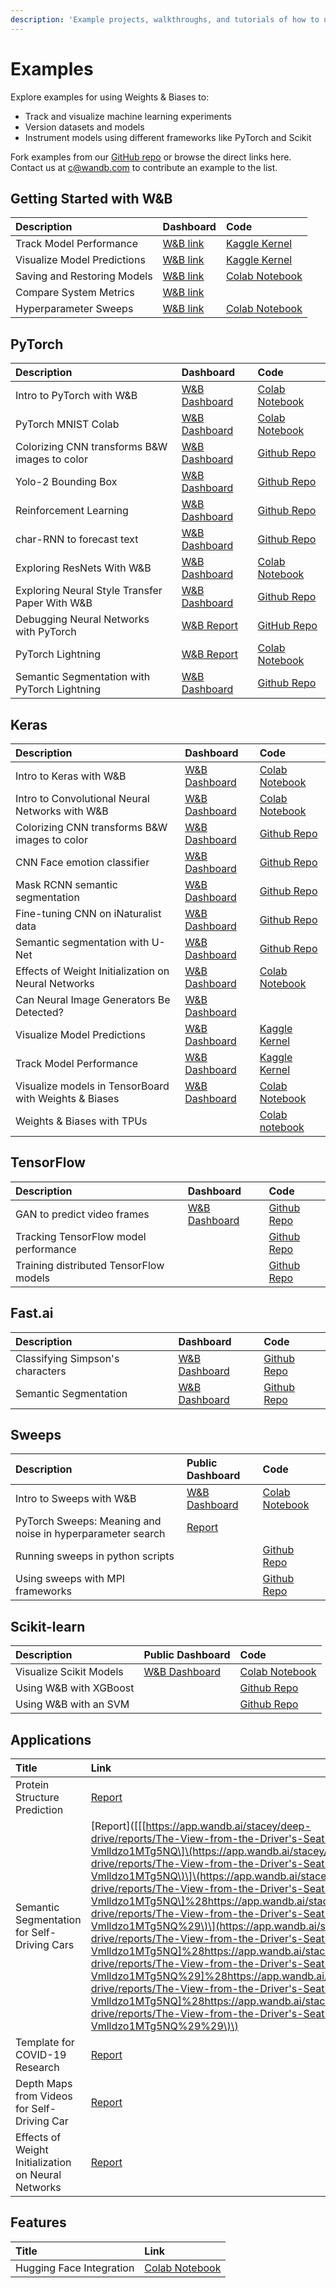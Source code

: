 ```yaml
---
description: 'Example projects, walkthroughs, and tutorials of how to use Weights & Biases'
---
```


# Examples

Explore examples for using Weights & Biases to:

* Track and visualize machine learning experiments
* Version datasets and models
* Instrument models using different frameworks like PyTorch and Scikit

Fork examples from our [GitHub repo](https://github.com/wandb/examples) or browse the direct links here. Contact us at c@wandb.com to contribute an example to the list.

## Getting Started with W&B

| Description | Dashboard | Code |
| :--- | :--- | :--- |
| Track Model Performance | [W&B link](https://app.wandb.ai/lavanyashukla/visualize-models/reports/Track-Model-Performance--Vmlldzo1NTk2MA) | [Kaggle Kernel](https://www.kaggle.com/lavanyashukla01/better-models-faster-with-weights-biases) |
| Visualize Model Predictions | [W&B link](https://app.wandb.ai/lavanyashukla/visualize-predictions/reports/Visualize-Model-Predictions--Vmlldzo1NjM4OA) | [Kaggle Kernel](https://www.kaggle.com/lavanyashukla01/visualizing-model-performance-with-w-b) |
| Saving and Restoring Models | [W&B link](https://app.wandb.ai/lavanyashukla/save_and_restore/reports/Saving-and-Restoring-Models-with-W%26B--Vmlldzo3MDQ3Mw) | [Colab Notebook](https://colab.research.google.com/drive/1pVlV6Ua4C695jVbLoG-wtc50wZ9OOjnC?authuser=1#scrollTo=0LB6j3O-jIsd) |
| Compare System Metrics | [W&B link](https://app.wandb.ai/stacey/estuary/reports/System-metrics-for-model-comparison--Vmlldzo1NzI5Mg) |  |
| Hyperparameter Sweeps | [W&B link](https://app.wandb.ai/sweep/sweeps-tutorial/workspace?workspace=user-lavanyashukla) | [Colab Notebook](https://colab.research.google.com/drive/1gKixa6hNUB8qrn1CfHirOfTEQm0qLCSS) |

## PyTorch

| Description | Dashboard | Code |
| :--- | :--- | :--- |
| Intro to PyTorch with W&B | [W&B Dashboard](https://app.wandb.ai/wandb/pytorch-intro) | [Colab Notebook](https://github.com/wandb/examples/blob/master/examples/pytorch/pytorch-intro/intro.ipynb) |
| PyTorch MNIST Colab | [W&B Dashboard](https://app.wandb.ai/wandb/pytorch-mnist) | [Colab Notebook](http://bit.ly/pytorch-mnist-colab) |
| Colorizing CNN transforms B&W images to color | [W&B Dashboard](https://app.wandb.ai/clarence-n-huang/color-best-looking/reports?view=carey%2FColorizing%20Images) | [Github Repo](https://github.com/clarencenhuang/dl-colorize) |
| Yolo-2 Bounding Box | [W&B Dashboard](https://app.wandb.ai/l2k2/darknet) | [Github Repo](https://github.com/lukas/pytorch-yolo2) |
| Reinforcement Learning | [W&B Dashboard](https://app.wandb.ai/kairproject/kair_algorithms_draft-scripts/runs/ylmssdkf) | [Github Repo](https://github.com/kairproject/kair_algorithms_draft) |
| char-RNN to forecast text | [W&B Dashboard](https://app.wandb.ai/borisd13/char-RNN) | [Github Repo](https://github.com/borisdayma/char-RNN) |
| Exploring ResNets With W&B | [W&B Dashboard](https://app.wandb.ai/cayush/resnet/reports/Exploring-ResNets-With-W%26B--Vmlldzo2NDc4NA) | [Colab Notebook](https://colab.research.google.com/drive/1s62r_nK4RNd3PIyrAd2H72gvrMElX3hN?usp=sharing) |
| Exploring Neural Style Transfer Paper With W&B | [W&B Dashboard](https://app.wandb.ai/cayush/neural-style/reports/Exploring-Neural-Style-Transfer-Paper-With-W%26B--VmlldzozNTU1Mw) | [Github Repo](https://github.com/AyushExel/Neural-Style-Transfer) |
| Debugging Neural Networks with PyTorch | [W&B Report](https://app.wandb.ai/ayush-thakur/debug-neural-nets/reports/Debugging-Neural-Networks-with-PyTorch-and-W%26B--Vmlldzo2OTUzNA) | [GitHub Repo](https://github.com/ayulockin/debugNNwithWandB) |
| PyTorch Lightning | [W&B Report](https://app.wandb.ai/cayush/pytorchlightning/reports/Use-Pytorch-Lightning-with-Weights-%26-Biases--Vmlldzo2NjQ1Mw) | [Colab Notebook](https://colab.research.google.com/drive/1GHWwfzAsWx_Q1paw73hngAvA7-U9QHi-) |
| Semantic Segmentation with PyTorch Lightning | [W&B Dashboard](https://app.wandb.ai/borisd13/lightning-kitti/reports/Lightning-Kitti--Vmlldzo3MTcyMw) | [Github Repo](https://github.com/borisdayma/lightning-kitti) |

## Keras

| Description | Dashboard | Code |
| :--- | :--- | :--- |
| Intro to Keras with W&B | [W&B Dashboard](https://app.wandb.ai/wandb/keras-intro) | [Colab Notebook](https://colab.research.google.com/drive/1pMcNYctQpRoBKD5Z0iXeFWQD8hIDgzCV) |
| Intro to Convolutional Neural Networks with W&B | [W&B Dashboard](https://app.wandb.ai/wandb/cnn-intro) | [Colab Notebook](https://colab.research.google.com/drive/1S8SJvH4bqhPvurG4gjh3-t-XulX4S8JX) |
| Colorizing CNN transforms B&W images to color | [W&B Dashboard](https://app.wandb.ai/borisd13/colorizer/reports?view=carey%2FColorizing%20Black%20and%20White%20Images) | [Github Repo](https://github.com/borisd13/colorizer) |
| CNN Face emotion classifier | [W&B Dashboard](https://app.wandb.ai/wandb/face-emotion) | [Github Repo](https://github.com/lukas/face_classification) |
| Mask RCNN semantic segmentation | [W&B Dashboard](https://app.wandb.ai/trentwatson1/mask-rcnn/?workspace=user-lavanyashukla) | [Github Repo](https://github.com/connorhough/mask_rcnn) |
| Fine-tuning CNN on iNaturalist data | [W&B Dashboard](https://app.wandb.ai/stacey/keras_finetune?workspace=user-l2k2) | [Github Repo](https://github.com/wandb/examples/tree/master/examples/keras/keras-cnn-nature) |
| Semantic segmentation with U-Net | [W&B Dashboard](https://app.wandb.ai/gabesmed/witness) | [Github Repo](https://github.com/wandb/witness) |
| Effects of Weight Initialization on Neural Networks | [W&B Dashboard](https://app.wandb.ai/sayakpaul/weight-initialization-tb/reports/Effects-of-Weight-Initialization-on-Neural-Networks--Vmlldzo2ODY0NA) | [Colab Notebook](https://colab.research.google.com/drive/1Faqy6QaOkG-5G31MrYmvcmm079XbfKSv) |
| Can Neural Image Generators Be Detected? | [W&B Dashboard](https://app.wandb.ai/lavanyashukla/cnndetection/reports/Can-Neural-Image-Generators-Be-Detected%3F--Vmlldzo2MTU1Mw) |  |
| Visualize Model Predictions | [W&B Dashboard](https://app.wandb.ai/lavanyashukla/visualize-predictions/reports/Visualize-Model-Predictions--Vmlldzo1NjM4OA) | [Kaggle Kernel](https://www.kaggle.com/lavanyashukla01/visualizing-model-performance-with-w-b) |
| Track Model Performance | [W&B Dashboard](https://app.wandb.ai/lavanyashukla/visualize-models/reports/Track-Model-Performance--Vmlldzo1NTk2MA) | [Kaggle Kernel](https://www.kaggle.com/lavanyashukla01/better-models-faster-with-weights-biases) |
| Visualize models in TensorBoard with Weights & Biases | [W&B Dashboard](https://app.wandb.ai/sayakpaul/tensorboard-integration-partII/reports/Visualize-models-in-TensorBoard-with-Weights-and-Biases--Vmlldzo2MzE2Mg) | [Colab Notebook](https://colab.research.google.com/gist/sayakpaul/5b31ed03725cc6ae2af41848d4acee45/demo_tensorboard.ipynb) |
| Weights & Biases with TPUs |  | [Colab notebook](https://colab.research.google.com/drive/1gXEr0a_8ZbHt5-uO80JdQJxJ_uoYR4qv?usp=sharing) |

## TensorFlow

| Description | Dashboard | Code |
| :--- | :--- | :--- |
| GAN to predict video frames | [W&B Dashboard](https://app.wandb.ai/wandb/catz/runs/qfsbxd3r) | [Github Repo](https://github.com/sirebellum/catz_contest) |
| Tracking TensorFlow model performance |  | [Github Repo](https://github.com/wandb/examples/blob/master/examples/tensorflow/tf-estimator-mnist/mnist.py) |
| Training distributed TensorFlow models |  | [Github Repo](https://github.com/wandb/examples/tree/master/examples/tensorflow/tf-distributed-mnist/train.py) |

## Fast.ai

| Description | Dashboard | Code |
| :--- | :--- | :--- |
| Classifying Simpson's characters | [W&B Dashboard](https://app.wandb.ai/borisd13/simpsons-fastai) | [Github Repo](https://github.com/borisdayma/simpsons-fastai) |
| Semantic Segmentation | [W&B Dashboard](https://app.wandb.ai/borisd13/semantic-segmentation/?workspace=user-borisd13) | [Github Repo](https://github.com/borisdayma/semantic-segmentation/blob/master/src/train.py) |

## Sweeps

| Description | Public Dashboard | Code |
| :--- | :--- | :--- |
| Intro to Sweeps with W&B | [W&B Dashboard](https://app.wandb.ai/sweep/simpsons?workspace=user-lavanyashukla) | [Colab Notebook](https://colab.research.google.com/drive/181GCGp36_75C2zm7WLxr9U2QjMXXoibt) |
| PyTorch Sweeps: Meaning and noise in hyperparameter search | [Report](https://app.wandb.ai/stacey/pytorch_intro/reports/Meaning-and-Noise-in-Hyperparameter-Search--Vmlldzo0Mzk5MQ) |  |
| Running sweeps in python scripts |  | [Github Repo](https://github.com/wandb/examples/blob/master/examples/wandb-sweeps/sweeps-python/sweep.py) |
| Using sweeps with MPI frameworks |  | [Github Repo](https://github.com/wandb/examples/tree/master/examples/wandb-sweeps/sweeps-mpi-wrappers) |

## Scikit-learn

| Description | Public Dashboard | Code |
| :--- | :--- | :--- |
| Visualize Scikit Models | [W&B Dashboard](https://app.wandb.ai/lavanyashukla/visualize-sklearn/reports/Visualize-Scikit-Models--Vmlldzo0ODIzNg) | [Colab Notebook](https://colab.research.google.com/drive/1j_4UQTT0Lib8ueAU5zXECxesCj_ofjw7) |
| Using W&B with XGBoost |  | [Github Repo](https://github.com/wandb/examples/tree/master/examples/boosting-algorithms/xgboost-dermatology) |
| Using W&B with an SVM |  | [Github Repo](https://github.com/wandb/examples/tree/master/examples/scikit/scikit-iris) |

## Applications

| Title | Link |
| :--- | :--- |
| Protein Structure Prediction | [Report](https://app.wandb.ai/koes-group/protein-transformer/reports/Evaluating-the-Impact-of-Sequence-Convolutions-and-Embeddings-on-Protein-Structure-Prediction--Vmlldzo2OTg4Nw) |
| Semantic Segmentation for Self-Driving Cars | \[Report\]\(\[\[[https://app.wandb.ai/stacey/deep-drive/reports/The-View-from-the-Driver's-Seat--Vmlldzo1MTg5NQ\]\(https://app.wandb.ai/stacey/deep-drive/reports/The-View-from-the-Driver's-Seat--Vmlldzo1MTg5NQ\)\]\(https://app.wandb.ai/stacey/deep-drive/reports/The-View-from-the-Driver's-Seat--Vmlldzo1MTg5NQ\]%28https://app.wandb.ai/stacey/deep-drive/reports/The-View-from-the-Driver's-Seat--Vmlldzo1MTg5NQ%29\)\](https://app.wandb.ai/stacey/deep-drive/reports/The-View-from-the-Driver's-Seat--Vmlldzo1MTg5NQ]%28https://app.wandb.ai/stacey/deep-drive/reports/The-View-from-the-Driver's-Seat--Vmlldzo1MTg5NQ%29]%28https://app.wandb.ai/stacey/deep-drive/reports/The-View-from-the-Driver's-Seat--Vmlldzo1MTg5NQ]%28https://app.wandb.ai/stacey/deep-drive/reports/The-View-from-the-Driver's-Seat--Vmlldzo1MTg5NQ%29%29\)\) |
| Template for COVID-19 Research | [Report](https://app.wandb.ai/cayush/covid-19-scans/reports/COVID-19-research-using-PyTorch-and-W%26B--Vmlldzo2OTQ5OA) |
| Depth Maps from Videos for Self-Driving Car | [Report](https://app.wandb.ai/stacey/sfmlearner/reports/See-3D-from-Video%3A-Depth-Perception-for-Self-Driving-Cars--Vmlldzo2Nzg2Nw) |
| Effects of Weight Initialization on Neural Networks | [Report](https://app.wandb.ai/sayakpaul/weight-initialization-tb/reports/Effects-of-Weight-Initialization-on-Neural-Networks--Vmlldzo2ODY0NA) |

## Features

| Title | Link |
| :--- | :--- |
| Hugging Face Integration | [Colab Notebook](https://colab.research.google.com/drive/1NEiqNPhiouu2pPwDAVeFoN4-vTYMz9F8) |

